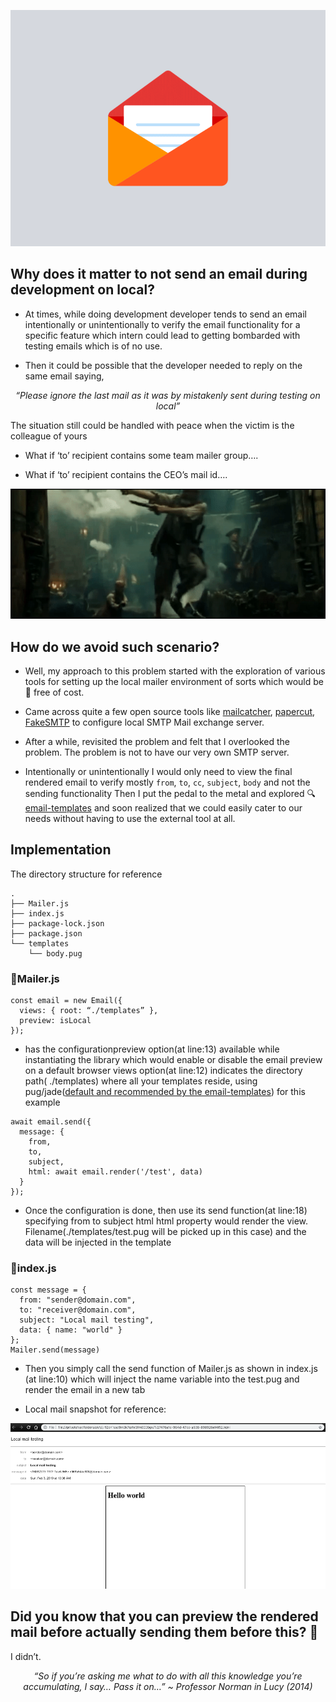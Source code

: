 ![Mailer image](/blogs/2019/preview-email/assets/mailer.gif)

## Why does it matter to not send an email during development on local?

- At times, while doing development developer tends to send an email intentionally or unintentionally to verify the email functionality for a specific feature which intern could lead to getting bombarded with testing emails which is of no use.

- Then it could be possible that the developer needed to reply on the same email saying,

<center><i>“Please ignore the last mail as it was by mistakenly sent during testing on local”</i></center>

The situation still could be handled with peace when the victim is the colleague of yours

- What if ‘to’ recipient contains some team mailer group….

- What if ‘to’ recipient contains the CEO’s mail id….

![Situation image](/blogs/2019/preview-email/assets/situation.gif "A situation of you shooting a mail and realizing it was sent to CEO")

## How do we avoid such scenario?

- Well, my approach to this problem started with the exploration of various tools for setting up the local mailer environment of sorts which would be 💯 free of cost.

- Came across quite a few open source tools like [mailcatcher](https://mailcatcher.me/), [papercut](https://github.com/changemakerstudios/papercut), [FakeSMTP](http://nilhcem.com/FakeSMTP/) to configure local SMTP Mail exchange server.

- After a while, revisited the problem and felt that I overlooked the problem. The problem is not to have our very own SMTP server.

- Intentionally or unintentionally I would only need to view the final rendered email to verify mostly `from`, `to`, `cc`, `subject`, `body` and not the sending functionality
  Then I put the pedal to the metal and explored 🔍 [email-templates](https://www.npmjs.com/package/email-templates) and soon realized that we could easily cater to our needs without having to use the external tool at all.

## Implementation

<script src="https://gist.github.com/ashwinsoni/396d9eab6588e09bbc4b4dc6c245d8a7.js"></script>

<script src="https://gist.github.com/ashwinsoni/6c1bb23e6c0ebe33b90ae9954be48bc8.js"></script>

<script src="https://gist.github.com/ashwinsoni/f5ab8946383246a02dc0d50eacddd029.js"></script>

The directory structure for reference

```
.
├── Mailer.js
├── index.js
├── package-lock.json
├── package.json
└── templates
    └── body.pug
```

### 📁Mailer.js

```
const email = new Email({
  views: { root: “./templates” },
  preview: isLocal
});
```

- has the configurationpreview option(at line:13) available while instantiating the library which would enable or disable the email preview on a default browser
  views option(at line:12) indicates the directory path( ./templates) where all your templates reside, using pug/jade([default and recommended by the email-templates](https://www.npmjs.com/package/email-templates#install)) for this example

```
await email.send({
  message: {
    from,
    to,
    subject,
    html: await email.render('/test', data)
  }
});
```

- Once the configuration is done, then use its send function(at line:18) specifying from to subject html
  html property would render the view. Filename(./templates/test.pug will be picked up in this case) and the data will be injected in the template

### 📁index.js

```
const message = {
  from: "sender@domain.com",
  to: "receiver@domain.com",
  subject: "Local mail testing",
  data: { name: "world" }
};
Mailer.send(message)
```

- Then you simply call the send function of Mailer.js as shown in index.js (at line:10) which will inject the name variable into the test.pug and render the email in a new tab

- Local mail snapshot for reference:

![snapshot image](/blogs/2019/preview-email/assets/snapshot.png)

## Did you know that you can preview the rendered mail before actually sending them before this? 🤔

I didn’t.

<center><i>“So if you’re asking me what to do with all this knowledge you’re accumulating, I say… Pass it on…”
 ~ Professor Norman in Lucy (2014)</i></center>
